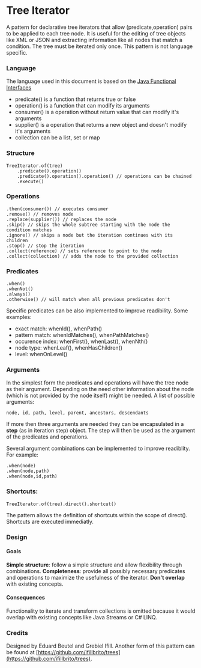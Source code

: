 # Tree Iterator

A pattern for declarative tree iterators that allow (predicate,operation) pairs to be applied to each tree node.
It is useful for the editing of tree objects like XML or JSON and extracting information like all nodes that match a condition.
The tree must be iterated only once. This pattern is not language specific.

### Language

The language used in this document is based on the  [Java Functional Interfaces](https://docs.oracle.com/javase/8/docs/api/java/util/function/package-summary.html)

- predicate() is a function that returns true or false
- operation() is a function that can modify its arguments
- consumer() is a operation without return value that can modify it's arguments
- supplier() is a operation that returns a new object and doesn't modify it's arguments
- collection can be a list, set or map
    
### Structure

    TreeIterator.of(tree)
        .predicate().operation()
        .predicate().operation().operation() // operations can be chained
        .execute()
       
### Operations

    .then(consumer()) // executes consumer 
    .remove() // removes node 
    .replace(supplier()) // replaces the node
    .skip() // skips the whole subtree starting with the node the condition matches
    .ignore() // skips a node but the iteration continues with its children
    .stop() // stop the iteration
    .collect(reference) // sets reference to point to the node
    .collect(collection) // adds the node to the provided collection

### Predicates

    .when()
    .whenNot()
    .always()
    .otherwise() // will match when all previous predicates don't
    
Specific predicates can be also implemented to improve readibility. Some examples:
   
 - exact match: whenId(), whenPath()
 - pattern match: whenIdMatches(), whenPathMatches() 
 - occurence index: whenFirst(), whenLast(), whenNth()
 - node type: whenLeaf(), whenHasChildren()
 - level: whenOnLevel()
     
### Arguments

In the simplest form the predicates and operations will have the tree node as their argument.
Depending on the need other information about the node (which is not provided by the node itself) might be needed.
A list of possible arguments:

	node, id, path, level, parent, ancestors, descendants

If more then three arguments are needed they can be encapsulated in a **step** (as in iteration step) object.
The step will then be used as the argument of the predicates and operations.

Several argument combinations can be implemented to improve readiblity.
For example: 

	.when(node)
	.when(node,path)
	.when(node,id,path)

### Shortcuts:

	TreeIterator.of(tree).direct().shortcut()
	
The pattern allows the definition of shortcuts within the scope of direct().
Shortcuts are executed immediatly.

### Design

#### Goals

**Simple structure**: follow a simple structure and allow flexibility through combinations.
**Completeness**: provide all possibly necessary predicates and operations to maximize the usefulness of the iterator.
**Don't overlap** with existing concepts. 

#### Consequences

Functionality to iterate and transform collections is omitted because it would overlap with existing concepts like Java Streams or C# LINQ.

### Credits
       
Designed by Eduard Beutel and Grebiel Ifill.
Another form of this pattern can be found at [https://github.com/ifillbrito/trees](https://github.com/ifillbrito/trees).




